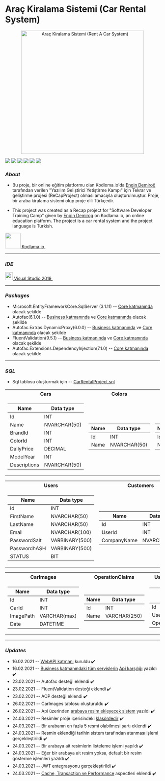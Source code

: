 # Araç Kiralama Sistemi (Car Rental System) 
<p align="center">
<img src="https://image.shutterstock.com/image-vector/rent-car-logo-design-vector-260nw-1072548182.jpg"  alt="Araç Kiralama Sistemi (Rent A Car System)" width="400" height="400"/>

![](https://img.shields.io/github/stars/slayerprogrammer/ReCapProject.svg) ![](https://img.shields.io/github/forks/slayerprogrammer/ReCapProject.svg) ![](https://img.shields.io/github/tag/slayerprogrammer/ReCapProject.svg) ![](https://img.shields.io/github/release/slayerprogrammer/ReCapProject.svg) ![](https://img.shields.io/github/issues/slayerprogrammer/ReCapProject.svg) ![](https://img.shields.io/bower/v/editor.md.svg)

### *About*
- Bu proje, bir online eğitim platformu olan Kodloma.io'da [Engin Demiroğ](https://github.com/engindemirog) tarafından verilen "Yazılım Geliştirici Yetiştirme Kampı" için Tekrar ve geliştirme projesi (ReCapProject) olması amacıyla oluşturulmuştur. Proje, bir araba kiralama sistemi olup proje dili Türkçedir. 

- This project was created as a Recap project for "Software Developer Training Camp" given by [Engin Demirog](https://github.com/engindemirog) on Kodlama.io, an online education platform. The project is a car rental system and the project language is Turkish.
  
 
 <p> 
 <a href="https://www.kodlama.io/" target="_blank"> 
  <img src="https://process.fs.teachablecdn.com/ADNupMnWyR7kCWRvm76Laz/resize=width:705/https://www.filepicker.io/api/file/Zk7d1MdoSJ6cEShVbfd0" width="50" height="50"> Kodlama.io
  </a> &nbsp;

-----------------------
### *IDE* 
<p> 
 <a href="https://visualstudio.microsoft.com/tr/vs/" target="_blank"> 
<img src="https://upload.wikimedia.org/wikipedia/commons/thumb/5/59/Visual_Studio_Icon_2019.svg/1200px-Visual_Studio_Icon_2019.svg.png" width="25" height="25"> 
Visual Studio 2019
  </a> &nbsp;
 
----------------------------------------
### *Packages*
- Microsoft.EntityFrameworkCore.SqlServer (3.1.11) -- [Core katmanında](https://github.com/slayerprogrammer/ReCapProjectBackend/tree/main/Core) olacak şekilde
- Autofac(6.1.0) -- [Business katmanında](https://github.com/slayerprogrammer/ReCapProjectBackend/tree/main/Core) ve [Core katmanında](https://github.com/slayerprogrammer/ReCapProjectBackend/tree/main/Core) olacak şekilde
- Autofac.Extras.DynamicProxy(6.0.0) -- [Business katmanında](https://github.com/slayerprogrammer/ReCapProjectBackend/tree/main/Core) ve [Core katmanında](https://github.com/slayerprogrammer/ReCapProjectBackend/tree/main/Core) olacak şekilde
- FluentValidation(9.5.1) -- [Business katmanında](https://github.com/slayerprogrammer/ReCapProjectBackend/tree/main/Core) ve [Core katmanında](https://github.com/slayerprogrammer/ReCapProjectBackend/tree/main/Core) olacak şekilde
- Autofac.Extensions.DependencyInjection(7.1.0) -- [Core katmanında](https://github.com/slayerprogrammer/ReCapProjectBackend/tree/main/Core) olacak şekilde


---------------------------------------
### *SQL*
- Sql tablosu oluşturmak için --  [CarRentalProject.sql](https://github.com/slayerprogrammer/ReCapProjectBackend/blob/main/SQLQuery.sql)

<table>
<tr><th>Cars</th><th>Colors</th><th>Brands</th></tr>
<tr><td>

| Name  | Data type  |
|-------|-------------|
| Id      | INT  |                 
| Name    | NVARCHAR(50)  |                                                           
| BrandId      | INT     |
| ColorId      | INT   |
| DailyPrice    | DECIMAL |
| ModelYear      | INT |
| Descriptions   | NVARCHAR(50) |

</td><td>
 
| Name       | Data type  |  
|------------|--------------|
| Id      | INT    |
| Name    | NVARCHAR(50) |

</td><td>
 
| Name       | Data type  |  
|------------|--------------|
| Id      | INT    |
| Name    | NVARCHAR(50) |

</td></tr> </table>

<table>
<tr><th>Users</th><th>Customers</th><th>Rentals</th></th>
<tr><td>

| Name  | Data type  |
|-------|-------------|
| Id      | INT  |                 
| FirstName    | NVARCHAR(50)  |
| LastName    | NVARCHAR(50)  |
| Email    | NVARCHAR(100)  | 
| PasswordSalt   | VARBINARY(500)  | 
| PasswordhASH   | VARBINARY(500)  | 
| STATUS   | BIT  | 

</td><td>
 
| Name       | Data type  |  
|------------|--------------|
| Id      | INT    |
| UserId      | INT    |
| CompanyName    | NVARCHAR(45) |

</td><td>
 
| Name       | Data type  |  
|------------|--------------|
| Id      | INT    |
| CarId      | INT    |
| CustomerId      | INT    |
| RentDate     | DATETIME    |
| ReturnDate    | DATETIME |


</td></tr> </table>

<table>
<tr><th>CarImages</th><th>OperationClaims</th><th>UserOperationClaims</th></th>
<tr><td>
  
| Name       | Data type  |  
|------------|--------------|
| Id      | INT    |
| CarId      | INT    |
| ImagePath      | VARCHAR(max)    |
| Date     | DATETIME    |

</td><td>
 
| Name       | Data type  |  
|------------|--------------|
| Id      | INT    |
| Name    | VARCHAR(250) |

</td><td>
 
| Name       | Data type  |  
|------------|--------------|
| Id      | INT    |
| UserId      | INT    |
| OperationClaimId      | INT    |

</td></tr> </table>




-----------------------------------


### *Updates*
- 16.02.2021 -- [WebAPI katmanı](https://github.com/slayerprogrammer/ReCapProjectBackend/tree/main/WebAPI) kuruldu :heavy_check_mark:
- 16.02.2021 -- [Business katmanındaki tüm servislerin](https://github.com/slayerprogrammer/ReCapProjectBackend/tree/main/Business/Abstract) [Api karşılığı](https://github.com/slayerprogrammer/ReCapProjectBackend/tree/main/WebAPI/Controllers) yazıldı :heavy_check_mark:
- 23.02.2021 -- Autofac desteği eklendi :heavy_check_mark:
- 23.02.2021 -- FluentValidation desteği eklendi :heavy_check_mark:
- 23.02.2021 -- AOP desteği eklendi :heavy_check_mark: 
- 26.02.2021 -- CarImages tablosu oluşturuldu :heavy_check_mark:
- 26.02.2021 -- Api üzerinden [arabaya resim ekleyecek sistem](https://github.com/slayerprogrammer/ReCapProjectBackend/blob/main/WebAPI/Controllers/CarImagesController.cs) yazıldı :heavy_check_mark:
- 24.03.2021 -- Resimler proje içerisindeki [klasördedir](https://github.com/slayerprogrammer/ReCapProjectBackend/tree/main/WebAPI/wwwroot/Images) :heavy_check_mark:
- 24.03.2021 -- Bir arabanın en fazla 5 resmi olabilmesi şartı eklendi :heavy_check_mark:
- 24.03.2021 -- Resmin eklendiği tarihin sistem tarafından atanması işlemi gerçekleştirildi :heavy_check_mark:
- 24.03.2021 -- Bir arabaya ait resimlerin listeleme işlemi yapıldı :heavy_check_mark:
- 24.03.2021 -- Eğer bir arabaya ait resim yoksa, default bir resim gösterme işlemleri yazıldı :heavy_check_mark:
- 24.03.2021 --  JWT entegrasyonu gerçekleştirildi :heavy_check_mark:
- 24.03.2021 -- [Cache, Transaction ve Performance](https://github.com/slayerprogrammer/ReCapProjectBackend/tree/main/Core/Aspects/Autofac) aspectleri eklendi :heavy_check_mark:
 
